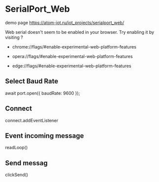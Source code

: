 # SerialPort_Web
demo page https://atom-iot.ru/iot_projects/serialport_web/

Web serial doesn\'t seem to be enabled in your browser. Try enabling it by visiting ?
- chrome://flags/#enable-experimental-web-platform-features

- opera://flags/#enable-experimental-web-platform-features

- edge://flags/#enable-experimental-web-platform-features



## Select Baud Rate 
await port.open({ baudRate: 9600 });

## Connect
connect.addEventListener

## Event incoming message
readLoop()

## Send messag
clickSend()
